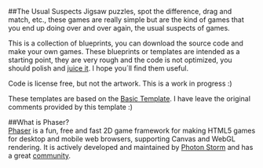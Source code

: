 ##The Usual Suspects
Jigsaw puzzles, spot the difference, drag and match, etc., these games are really simple but are the kind of games that you end up doing over and over again, the usual suspects of games.

This is a collection of blueprints, you can download the source code and make your own games. These blueprints or templates are intended as a starting point, they are very rough and the code is not optimized, you should polish and [juice it](https://www.youtube.com/watch?v=Fy0aCDmgnxg). I hope you´ll find them useful.

Code is license free, but not the artwork. This is a work in progress :)


These templates are based on the [Basic Template](https://github.com/photonstorm/phaser/tree/master/resources/Project%20Templates).
I have leave the original comments provided by this template :)

##What is Phaser?  
[Phaser](http://phaser.io) is a fun, free and fast 2D game framework for making HTML5 games for desktop and mobile web browsers, supporting Canvas and WebGL rendering. It is actively developed and maintained by [Photon Storm](http://www.photonstorm.com) and has a great [community](http://www.html5gamedevs.com/forum/14-phaser/).
